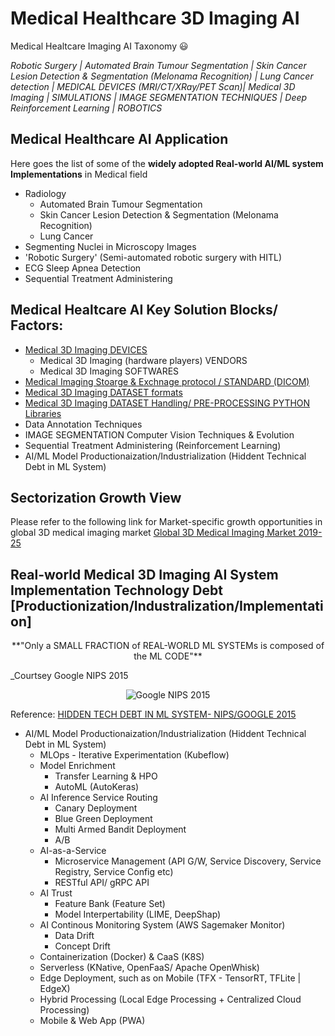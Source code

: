 # Medical Healthcare 3D Imaging AI
Medical Healtcare Imaging AI Taxonomy :smiley: 

*Robotic Surgery | Automated Brain Tumour Segmentation | Skin Cancer Lesion Detection & Segmentation (Melonama Recognition) |  Lung Cancer detection | MEDICAL DEVICES (MRI/CT/XRay/PET Scan)| Medical 3D Imaging | SIMULATIONS |  IMAGE SEGMENTATION TECHNIQUES | Deep Reinforcement Learning | ROBOTICS* 

## Medical Healthcare AI Application 

Here goes the list of some of the **widely adopted Real-world AI/ML system Implementations** in Medical field
 - Radiology 
	- Automated Brain Tumour Segmentation 
	- Skin Cancer Lesion Detection & Segmentation (Melonama Recognition)
	- Lung Cancer 
 - Segmenting Nuclei in Microscopy Images
 - 'Robotic Surgery' (Semi-automated robotic surgery with HITL) 
 - ECG Sleep Apnea Detection
 - Sequential Treatment Administering

## Medical Healtcare AI Key Solution Blocks/ Factors:
- [Medical 3D Imaging DEVICES](https://github.com/DeepHiveMind/Medical-Healtcare-AI/blob/master/README_3D_Medical_Imaging.md)
   - Medical 3D Imaging (hardware players) VENDORS 
   - Medical 3D Imaging SOFTWARES
- [Medical Imaging Stoarge & Exchnage protocol / STANDARD (DICOM)](https://github.com/DeepHiveMind/Medical-Healtcare-AI/blob/master/README_3D_Medical_Imaging.md)
- [Medical 3D Imaging DATASET formats](https://github.com/DeepHiveMind/Medical-Healtcare-AI/blob/master/README_3D_Medical_Imaging.md)
- [Medical 3D Imaging DATASET Handling/ PRE-PROCESSING PYTHON Libraries](https://github.com/DeepHiveMind/Medical-Healtcare-AI/blob/master/README_3D_Medical_Imaging.md)
- Data Annotation Techniques
- IMAGE SEGMENTATION Computer Vision Techniques & Evolution
- Sequential Treatment Administering (Reinforcement Learning)
- AI/ML Model Productionaization/Industrialization (Hiddent Technical Debt in ML System)

 
## Sectorization Growth View
Please refer to the following link for Market-specific growth opportunities in global 3D medical imaging market
[Global 3D Medical Imaging Market 2019-25](https://www.researchandmarkets.com/research/xpnd7g/worldwide_3d?w=4)

## Real-world Medical 3D Imaging AI System Implementation Technology Debt [Productionization/Industralization/Implementation]

<p align="center">**"Only a SMALL FRACTION of REAL-WORLD ML SYSTEMs is composed of the ML CODE"**</p> 
								_Courtsey Google NIPS 2015

<p align="center">
<img alt="Google NIPS 2015" src="https://image.slidesharecdn.com/4brookewenigjulesdamji-180612221342/95/a-tale-of-three-deep-learning-frameworks-tensorflow-keras-and-deep-learning-pipelines-with-brooke-wenig-and-jules-damji-5-638.jpg?cb=1528841699">
</p>

Reference: [HIDDEN TECH DEBT IN ML SYSTEM- NIPS/GOOGLE 2015](https://papers.nips.cc/paper/5656-hidden-technical-debt-in-machine-learning-systems.pdf)

- AI/ML Model Productionaization/Industrialization (Hiddent Technical Debt in ML System)
	- MLOps - Iterative Experimentation (Kubeflow)
	- Model Enrichment
		- Transfer Learning & HPO
		- AutoML (AutoKeras) 
	- AI Inference Service Routing 
		- Canary Deployment 
		- Blue Green Deployment
		- Multi Armed Bandit Deployment
		- A/B
	- AI-as-a-Service 
		- Microservice Management (API G/W, Service Discovery, Service Registry, Service Config etc)
		- RESTful API/ gRPC API
	- AI Trust
		- Feature Bank (Feature Set)
		- Model Interpertability (LIME, DeepShap)
	- AI Continous Monitoring System (AWS Sagemaker Monitor)
		- Data Drift
		- Concept Drift
	- Containerization (Docker) & CaaS (K8S)
	- Serverless (KNative, OpenFaaS/ Apache OpenWhisk)
	- Edge Deployment, such as on Mobile (TFX - TensorRT, TFLite | EdgeX)
	- Hybrid Processing (Local Edge Processing + Centralized Cloud Processing)
	- Mobile & Web App (PWA)
